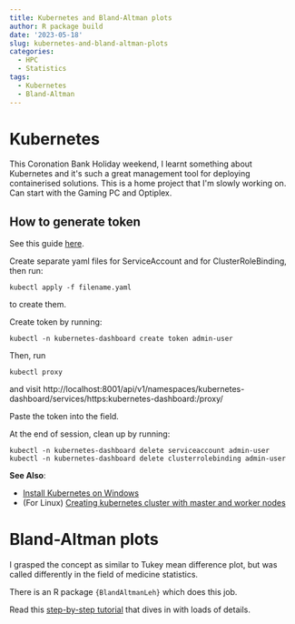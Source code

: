 ```yaml
---
title: Kubernetes and Bland-Altman plots
author: R package build
date: '2023-05-18'
slug: kubernetes-and-bland-altman-plots
categories:
  - HPC
  - Statistics
tags:
  - Kubernetes
  - Bland-Altman
---
```


# Kubernetes

This Coronation Bank Holiday weekend, I learnt something about Kubernetes and it's such a great management tool for deploying containerised solutions. This is a home project that I'm slowly working on. Can start with the Gaming PC and Optiplex.

## How to generate token

See this guide [here](https://github.com/kubernetes/dashboard/blob/master/docs/user/access-control/creating-sample-user.md).

Create separate yaml files for ServiceAccount and for ClusterRoleBinding, then run:

```
kubectl apply -f filename.yaml
```

to create them.

Create token by running:

```
kubectl -n kubernetes-dashboard create token admin-user
```

Then, run

```
kubectl proxy
```

and visit http://localhost:8001/api/v1/namespaces/kubernetes-dashboard/services/https:kubernetes-dashboard:/proxy/

Paste the token into the field.

At the end of session, clean up by running:

```
kubectl -n kubernetes-dashboard delete serviceaccount admin-user
kubectl -n kubernetes-dashboard delete clusterrolebinding admin-user
```

**See Also**:

- [Install Kubernetes on Windows](https://www.knowledgehut.com/blog/devops/install-kubernetes-on-windows)
- (For Linux) [Creating kubernetes cluster with master and worker nodes](https://www.ibm.com/docs/en/cdfsp/7.6.1.x?topic=kubernetes-creating-cluster-master-worker-nodes)

# Bland-Altman plots

I grasped the concept as similar to Tukey mean difference plot, but was called differently in the field of medicine statistics. 

There is an R package `{BlandAltmanLeh}` which does this job. 

Read this [step-by-step tutorial](https://www.r-bloggers.com/2021/08/plot-differences-in-two-measurements-bland-altman-plot-in-r/) that dives in with loads of details.
